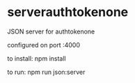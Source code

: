 # serverauthtokenone
JSON server for authtokenone

configured on port :4000

to install: npm install

to run: npm run json:server
